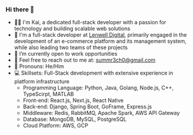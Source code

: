 ### Hi there 👋

- 👨‍💻 I'm Kai, a dedicated full-stack developer with a passion for technology and building scalable web solutions
- 🏢 I'm a full-stack developer at [Lenwell Digital](https://lenwellinternational.com/), primarily engaged in the development of an e-commerce platform and its management system, while also leading two teams of these projects
- 💼 I’m currently open to work opportunities
- 📧 Feel free to reach out to me at: summr3ch0@gmail.com
- 👨 Pronouns: He/Him
- 💻 Skillsets: Full-Stack development with extensive experience in platform infrastructure
  - Programming Language: Python, Java, Golang, Node.js, C++, TypeScirpt, MATLAB
  - Front-end: React.js, Next.js, React Native
  - Back-end: Django, Spring Boot, GoFrame, Express.js
  - Middleware: Redis, RabbitMQ, Apache Spark, AWS API Gateway  
  - Database: MongoDB, MySQL, PostgreSQL
  - Cloud Platform: AWS, GCP
